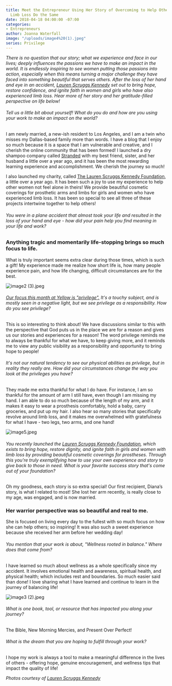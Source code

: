 ```yaml
---
title: Meet the Entrepreneur Using Her Story of Overcoming to Help Other Women with
  Limb Loss Do the Same
date: 2018-04-18 04:00:00 -07:00
categories:
- Entrepreneurs
author: Joanna Waterfall
image: "/uploads/image4%20(1).jpeg"
series: Privilege
---
```


_There is no question that our story; what we experience and face in our lives; deeply influences the passions we have to make an impact in the world. It is endlessly inspiring to see women putting those passions into action, especially when this means turning a major challenge they have faced into something beautiful that serves others. After the loss of her hand and eye in an accident, [Lauren Scruggs Kennedy](http://www.lskfoundation.com/) set out to bring hope, restore confidence, and ignite faith in women and girls who have also experienced limb loss. Hear more of her story and her gratitude-filled perspective on life below!_

###### Tell us a little bit about yourself! What do you do and how are you using your work to make an impact on the world?

I am newly married, a new-ish resident to Los Angeles, and I am a twin who misses my Dallas-based family more than words. I have a blog that I enjoy so much because it is a space that I am vulnerable and creative, and I cherish the online community that has been formed! I launched a dry shampoo company called [Stranded](https://thestrandedshop.com/) with my best friend, sister, and her husband a little over a year ago, and it has been the most rewarding learning experience and accomplishment. We cherish the journey so much! 

I also launched my charity, called [The Lauren Scruggs Kennedy Foundation](http://www.lskfoundation.com/), a little over a year ago. It has been such a joy to use my experience to help other women not feel alone in theirs! We provide beautiful cosmetic coverings for prosthetic arms and limbs for girls and women who have experienced limb loss. It has been so special to see all three of these projects intertwine together to help others!

###### You were in a plane accident that almost took your life and resulted in the loss of your hand and eye - how did your pain help you find meaning in your life and work? 

### Anything tragic and momentarily life-stopping brings so much focus to life. 

What is truly important seems extra clear during those times, which is such a gift! My experience made me realize how short life is, how many people experience pain, and how life changing, difficult circumstances are for the best.

![image2 (3).jpeg](/uploads/image2%20(3).jpeg)

###### [Our focus this month at Yellow is "privilege".](https://yellowco.co/blog/) It's a touchy subject, and is mostly seen in a negative light, but we see privilege as a responsibility. How do you see privilege? 

This is so interesting to think about! We have discussions similar to this with the perspective that God puts us in the place we are for a reason and gives us our stories and experiences for a reason! The word privilege reminds me to always be thankful for what we have, to keep giving more, and it reminds me to view any public visibility as a responsibility and opportunity to bring hope to people!

###### It's not our natural tendency to see our physical abilities as privilege, but in reality they really are. How did your circumstances change the way you look at the privileges you have? 

They made me extra thankful for what I do have. For instance, I am so thankful for the amount of arm I still have, even though I am missing my hand. I am able to do so much because of the length of my arm, and it makes it easy to wear a prosthesis comfortably, hold a baby, carry groceries, and put up my hair. I also hear so many stories that specifically revolve around limb loss, and it makes me overwhelmed with gratefulness for what I have - two legs, two arms,  and one hand!

![image5.jpeg](/uploads/image5.jpeg)

###### You recently launched the [Lauren Scruggs Kennedy Foundation](http://www.lskfoundation.com/), which exists to bring hope, restore dignity, and ignite faith in girls and women with limb loss by providing beautiful cosmetic coverings for prostheses. Through this you're truly exemplifying how to use your own experience and story to give back to those in need. What is your favorite success story that's come out of your foundation? 

Oh my goodness, each story is so extra special! Our first recipient, Diana’s story, is what I related to most! She lost her arm recently, is really close to my age, was engaged, and is now married. 

### Her warrior perspective was so beautiful and real to me. 

She is focused on living every day to the fullest with so much focus on how she can help others; so inspiring! It was also such a sweet experience because she received her arm before her wedding day! 

###### You mention that your work is about, "Wellness rooted in balance." Where does that come from? 

I have learned so much about wellness as a whole specifically since my accident. It involves emotional health and awareness, spiritual health, and physical health; which includes rest and boundaries. So much easier said than done! I love sharing what I have learned and continue to learn in the journey of balancing life!

![image3 (2).jpeg](/uploads/image3%20(2).jpeg)

###### What is one book, tool, or resource that has impacted you along your journey? 

The Bible, New Morning Mercies, and Present Over Perfect! 

###### What is the dream that you are hoping to fulfill through your work? 

I hope my work is always a tool to make a meaningful difference in the lives of others - offering hope, genuine encouragement, and wellness tips that impact the quality of life!  

_Photos courtesy of [Lauren Scruggs Kennedy](https://laurenscruggskennedy.com/)_